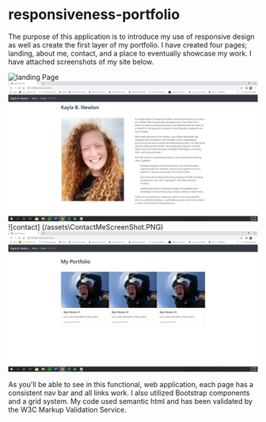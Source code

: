 # responsiveness-portfolio

The purpose of this application is to introduce my use of responsive design as well as create the first layer of my portfolio. I have created four pages; landing, about me, contact, and a place to eventually showcase my work. I have attached screenshots of my site below. 

![landing Page](/assets\LandingPageScreenShot.PNG)
![about Me](/assets\AboutMeScreenShot.PNG)
![contact] (/assets\ContactMeScreenShot.PNG)
![portfolio](/assets\PortfilioScreenShot.PNG)


As you'll be able to see in this functional, web application, each page has a consistent nav bar and all links work. I also utilized Bootstrap components and a grid system. My code used semantic html and has been validated by the W3C Markup Validation Service. 